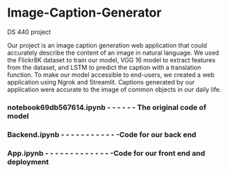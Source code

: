 # Image-Caption-Generator
DS 440 project

Our project is an image caption generation web application that could accurately describe the content of an image in natural language. We used the Flickr8K dataset to train our model, VGG 16 model to extract features from the dataset, and LSTM to predict the caption with a translation function. To make our model accessible to end-users, we created a web application using Ngrok and Streamlit. Captions generated by our application were accurate to the image of common objects in our daily life. 

### notebook69db567614.ipynb - - - - - - The original code of model
### Backend.ipynb - - - - - - - - - - - -Code for our back end
### App.ipynb - - - - - - - - - - - - - -Code for our front end and deployment
